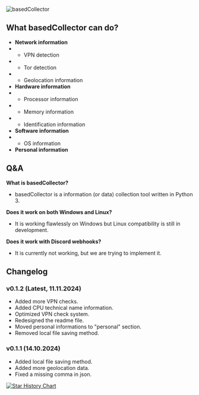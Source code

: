 ![basedCollector](https://socialify.git.ci/VPR-Project/basedCollector/image?description=1&font=Raleway&forks=1&language=1&name=1&owner=1&stargazers=1&theme=Dark)


## What basedCollector can do?
- **Network information**
- + VPN detection
- + Tor detection
- + Geolocation information
- **Hardware information**
- + Processor information
- + Memory information
- + Identification information
- **Software information**
- + OS information
- **Personal information**

## Q&A
**What is basedCollector?**
- basedCollector is a information (or data) collection tool written in Python 3.

**Does it work on both Windows and Linux?**
- It is working flawlessly on Windows but Linux compatibility is still in development.

**Does it work with Discord webhooks?**
- It is currently not working, but we are trying to implement it.

## Changelog
### v0.1.2 (Latest, 11.11.2024)
+ Added more VPN checks.
+ Added CPU technical name information.
+ Optimized VPN check system.
+ Redesigned the readme file.
+ Moved personal informations to "personal" section.
+ Removed local file saving method.

### v0.1.1 (14.10.2024)
+ Added local file saving method.
+ Added more geolocation data.
+ Fixed a missing comma in json.


[![Star History Chart](https://api.star-history.com/svg?repos=VPR-Project/basedCollector&type=Date)](https://star-history.com/#VPR-Project/basedCollector&Date)